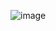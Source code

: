 ![image](https://github.com/Elcharry4/TP-SPD/assets/138259812/3b7dc59e-6850-48d7-b706-ec2028047b94)

